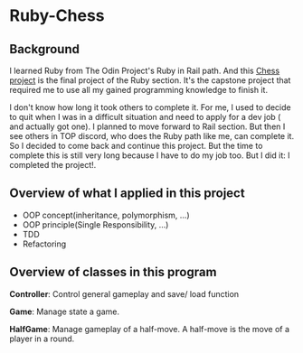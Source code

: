 # Ruby-Chess

## Background

I learned Ruby from The Odin Project's Ruby in Rail path. And this [Chess project](https://www.theodinproject.com/lessons/ruby-ruby-final-project) is the final project of the Ruby section. It's the capstone project that required me to use all my gained programming knowledge to finish it.

I don't know how long it took others to complete it. For me, I used to decide to quit when I was in a difficult situation and need to apply for a dev job ( and actually got one). I planned to move forward to Rail section. But then I see others in TOP discord, who does the Ruby path like me, can complete it.  So I decided to come back and continue this project. But the time to complete this is still very long because I have to do my job too. But I did it: I completed the project!.

## Overview of what I applied in this project

+ OOP concept(inheritance, polymorphism, ...)
+ OOP principle(Single Responsibility, ...)
+ TDD
+ Refactoring
  
## Overview of classes in this program

**Controller**: Control general gameplay and save/ load function

**Game**: Manage state a game. 

**HalfGame**: Manage gameplay of a half-move. A half-move is the move of a player in a round. 



